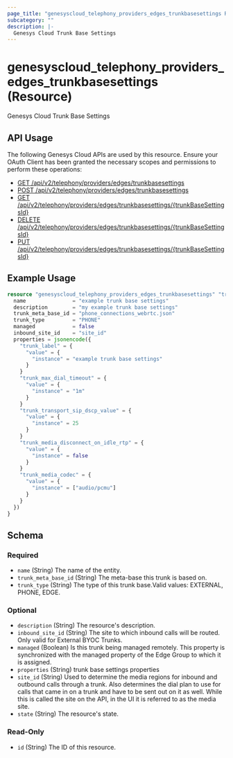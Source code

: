 ```yaml
---
page_title: "genesyscloud_telephony_providers_edges_trunkbasesettings Resource - terraform-provider-genesyscloud"
subcategory: ""
description: |-
  Genesys Cloud Trunk Base Settings
---
```

# genesyscloud_telephony_providers_edges_trunkbasesettings (Resource)

Genesys Cloud Trunk Base Settings

## API Usage
The following Genesys Cloud APIs are used by this resource. Ensure your OAuth Client has been granted the necessary scopes and permissions to perform these operations:

* [GET /api/v2/telephony/providers/edges/trunkbasesettings](https://developer.genesys.cloud/api/rest/v2/telephonyprovidersedge/#get-api-v2-telephony-providers-edges-trunkbasesettings)
* [POST /api/v2/telephony/providers/edges/trunkbasesettings](https://developer.genesys.cloud/api/rest/v2/telephonyprovidersedge/#post-api-v2-telephony-providers-edges-trunkbasesettings)
* [GET /api/v2/telephony/providers/edges/trunkbasesettings/{trunkBaseSettingsId}](https://developer.genesys.cloud/api/rest/v2/telephonyprovidersedge/#get-api-v2-telephony-providers-edges-trunkbasesettings--trunkBaseSettingsId-)
* [DELETE /api/v2/telephony/providers/edges/trunkbasesettings/{trunkBaseSettingsId}](https://developer.genesys.cloud/api/rest/v2/telephonyprovidersedge/#delete-api-v2-telephony-providers-edges-trunkbasesettings--trunkBaseSettingsId-)
* [PUT /api/v2/telephony/providers/edges/trunkbasesettings/{trunkBaseSettingsId}](https://developer.genesys.cloud/api/rest/v2/telephonyprovidersedge/#put-api-v2-telephony-providers-edges-trunkbasesettings--trunkBaseSettingsId-)

## Example Usage

```terraform
resource "genesyscloud_telephony_providers_edges_trunkbasesettings" "trunkBaseSettings" {
  name               = "example trunk base settings"
  description        = "my example trunk base settings"
  trunk_meta_base_id = "phone_connections_webrtc.json"
  trunk_type         = "PHONE"
  managed            = false
  inbound_site_id    = "site_id"
  properties = jsonencode({
    "trunk_label" = {
      "value" = {
        "instance" = "example trunk base settings"
      }
    }
    "trunk_max_dial_timeout" = {
      "value" = {
        "instance" = "1m"
      }
    }
    "trunk_transport_sip_dscp_value" = {
      "value" = {
        "instance" = 25
      }
    }
    "trunk_media_disconnect_on_idle_rtp" = {
      "value" = {
        "instance" = false
      }
    }
    "trunk_media_codec" = {
      "value" = {
        "instance" = ["audio/pcmu"]
      }
    }
  })
}
```

<!-- schema generated by tfplugindocs -->
## Schema

### Required

- `name` (String) The name of the entity.
- `trunk_meta_base_id` (String) The meta-base this trunk is based on.
- `trunk_type` (String) The type of this trunk base.Valid values: EXTERNAL, PHONE, EDGE.

### Optional

- `description` (String) The resource's description.
- `inbound_site_id` (String) The site to which inbound calls will be routed. Only valid for External BYOC Trunks.
- `managed` (Boolean) Is this trunk being managed remotely. This property is synchronized with the managed property of the Edge Group to which it is assigned.
- `properties` (String) trunk base settings properties
- `site_id` (String) Used to determine the media regions for inbound and outbound calls through a trunk. Also determines the dial plan to use for calls that came in on a trunk and have to be sent out on it as well.  While this is called the site on the API, in the UI it is referred to as the media site.
- `state` (String) The resource's state.

### Read-Only

- `id` (String) The ID of this resource.

